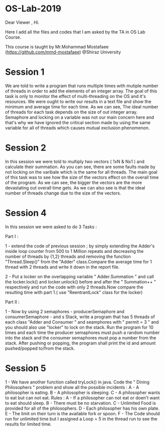 # OS-Lab-2019

Dear Viewer ,
Hi.

Here I add all the files and codes that I am asked by the TA in OS Lab Course.

This course is taught by Mr.Mohammad Mostafaee (https://github.com/mmd-mostafaee) @Shiraz University 



# Session 1

We are told to write a program that runs multiple times with mutiple number of threads in order to add the elements of an integer array.
The goal of this task is only to monitor the effect of multi-threading on the OS and it's resources.
We were ought to write our results in a text file and show the minimum and average time for each time.
As we can see, The ideal number of threads for each task depends on the size of out integer array.
Semaphore and locking on a variable was not our main concern here and that's why we have ignored the critical section made by using the same variable for all of threads which causes mutual exclusion phenomenon.


# Session 2
In this session we were told to multiply two vectors ( 1xN & Nx1 ) and calculate their summation. As you can see, there are some faults made by not locking on the varibale which is the same for all threads. The main goal of this task was to see how the size of the vectors effect on the overall time of the program. As we can see, the bigger the vectors are the more devastating out overall time gets. As we can also see is that the ideal number of threads change due to the size of the vectors.


# Session 4
In this session we were asked to do 3 Tasks :

 Part I :

1 - extend the code of previous session ; by simply extending the Adder's inside loop counter from 500  to 1 Million repeats and decreasing the number of threads by {1,2} threads and removing the function "Thread.Sleep()" from the "Adder" class.Compare the average time for 1 thread with 2 threads and write it down in the report file.


2 - Put a locker on the overlapping variable " Adder.Summation " and call the locker.lock() and locker.unlock() before and after the " Summation++ " respectively and run the code with only 2 threads.Now compare the resulting time with part 1.( use "ReentrantLock" class for the locker)


Part II : 

1 - Now by using 2 semaphores - producerSemaphore and consumerSemaphore - and s Stack, write a program that has 5 threads of each class "Adder and Consumer " and seamphores with " permit = 3 " and you should also use "locker" to lock on the stack. Run the program for 10 times and each time the producer semaphores must push a random number into the stack and the consumer semaphores must pop a number from the stack. After pushing or popping, the program shall print the id and amount pushed/popped to/from the stack.


# Session 5
1 - We have another function called tryLock() in java. Code the " Dining Philosophers " problem and show all the possible incidents :
    A - A philosopher is eating.
    B - A philosopher is sleeping.
    C - A philosopher wants to eat but can not eat.
Rules :
    A - If a philosopher can not eat or doen't want to eat should sleep.
    B - There must be no starvation.
    C - Unlimited Food is provided for all of the philosophers.
    D - Each philosopher has his own plate.
    E - The limit on their turn is the available fork or spoon.
    F - The Code should run for unlimited time but I assigned a Loop = 5 in the thread run to see the results for limited time.
